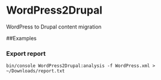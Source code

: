 # WordPress2Drupal
WordPress to Drupal content migration

##Examples

### Export report

```bin/console WordPress2Drupal:analysis -f WordPress.xml > ~/Downloads/report.txt```
